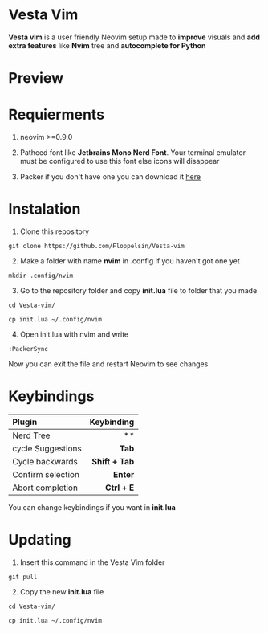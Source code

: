 # Vesta Vim 

**Vesta vim** is a user friendly Neovim setup made to **improve** visuals and **add extra features** like **Nvim** tree and **autocomplete for Python**

# Preview 


# Requierments 

1. neovim >=0.9.0

2. Pathced font like **Jetbrains Mono Nerd Font**. Your terminal emulator must be configured to use this font else icons will disappear

3. Packer if you don't have one you can download it [here](https://github.com/wbthomason/packer.nvim)

# Instalation 

1. Clone this repository 

```
git clone https://github.com/Floppelsin/Vesta-vim
```

2. Make a folder with name **nvim** in .config if you haven't got one yet

```
mkdir .config/nvim
```

3. Go to the repository folder and copy **init.lua** file to folder that you made

```
cd Vesta-vim/
 
cp init.lua ~/.config/nvim
```

4. Open init.lua with nvim and write
```
:PackerSync
```

Now you can exit the file and restart Neovim to see changes

# Keybindings 

| Plugin            | Keybinding     |
|:------------------|---------------:|
| Nerd Tree         | **\**          | 
| cycle Suggestions | **Tab**        |
| Cycle backwards   | **Shift + Tab**|
| Confirm selection | **Enter**      |
| Abort completion  | **Ctrl + E**   |

You can change keybindings if you want in **init.lua** 

# Updating

1. Insert this command in the Vesta Vim folder 

```
git pull
```

2. Copy the new **init.lua** file

```
cd Vesta-vim/
 
cp init.lua ~/.config/nvim
```
